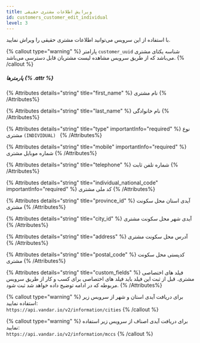 ```yaml
---
title: ویرایش اطلاعات مشتری حقیقی  
id: customers_customer_edit_individual
level: 3
---
```


با استفاده از این سرویس می‌توانید اطلاعات مشتری حقیقی را ویراش نمایید.


{% callout type="warning" %}
پارامتر `customer_uuid` شناسه یکتای مشتری می‌باشد که از طریق سرویس مشاهده لیست مشتریان قابل دسترسی می‌باشد.
{% /callout %}


##### پارمترها {% .attr %}

 {% Attributes details="string" title="first_name"  %}
   نام مشتری
  {% /Attributes%}

 {% Attributes details="string" title="last_name" %}
    نام خانوادگی
  {% /Attributes%}

 {% Attributes details="string" title="type" importantInfo="required" %}
  نوع مشتری `(INDIVIDUAL) `
  {% /Attributes%}

 {% Attributes details="string" title="mobile" importantInfo="required"  %}
 شماره موبایل مشتری
  {% /Attributes%}

 {% Attributes details="string" title="telephone" %}
 شماره تلفن ثابت
  {% /Attributes%}

 {% Attributes details="string" title="individual_national_code" importantInfo="required" %}
  کد ملی مشتری 
  {% /Attributes%}

 {% Attributes details="string" title="province_id" %}
 آیدی استان محل سکونت مشتری
  {% /Attributes%}

 {% Attributes details="string" title="city_id" %}
 آیدی شهر محل سکونت مشتری
  {% /Attributes%}

 {% Attributes details="string" title="address" %}
 آدرس محل سکونت مشتری
  {% /Attributes%}
  
 {% Attributes details="string" title="postal_code" %}
 کدپستی محل سکونت مشتری
  {% /Attributes%}
  
 {% Attributes details="string" title="custom_fields" %}
 فیلد های اختصاصی مشتری. قبل از ثبت این فیلد باید فیلد های اختصاصی برای کسب و کار از طریق سرویس مربوطه که در ادامه توضیح داده خواهد شد ثبت شود.
  {% /Attributes%}
  
{% callout type="warning" %}
برای دریافت آیدی استان و شهر از سرویس زیر استفاده نمایید:\
`https://api.vandar.io/v2/information/cities`
{% /callout %}

{% callout type="warning" %}
برای دریافت آیدی اصناف از سرویس زیر استفاده نمایید:\
`https://api.vandar.io/v2/information/mccs`
{% /callout %}